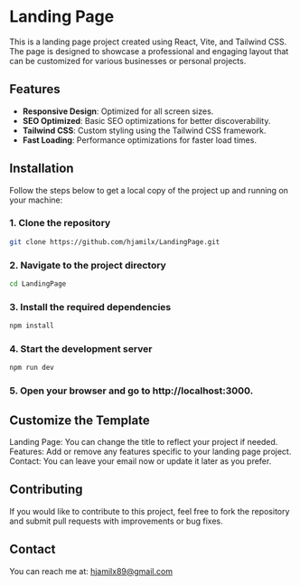 # Landing Page

This is a landing page project created using React, Vite, and Tailwind CSS. The page is designed to showcase a professional and engaging layout that can be customized for various businesses or personal projects.

## Features

- **Responsive Design**: Optimized for all screen sizes.
- **SEO Optimized**: Basic SEO optimizations for better discoverability.
- **Tailwind CSS**: Custom styling using the Tailwind CSS framework.
- **Fast Loading**: Performance optimizations for faster load times.

## Installation

Follow the steps below to get a local copy of the project up and running on your machine:

### 1. Clone the repository

```bash
git clone https://github.com/hjamilx/LandingPage.git 
```
### 2. Navigate to the project directory
```bash
cd LandingPage
```
### 3. Install the required dependencies
```bash
npm install
```
### 4. Start the development server
```bash
npm run dev
```
### 5. Open your browser and go to http://localhost:3000.

## Customize the Template
Landing Page: You can change the title to reflect your project if needed.
Features: Add or remove any features specific to your landing page project.
Contact: You can leave your email now or update it later as you prefer.

## Contributing
If you would like to contribute to this project, feel free to fork the repository and submit pull requests with improvements or bug fixes.

## Contact
You can reach me at: hjamilx89@gmail.com



